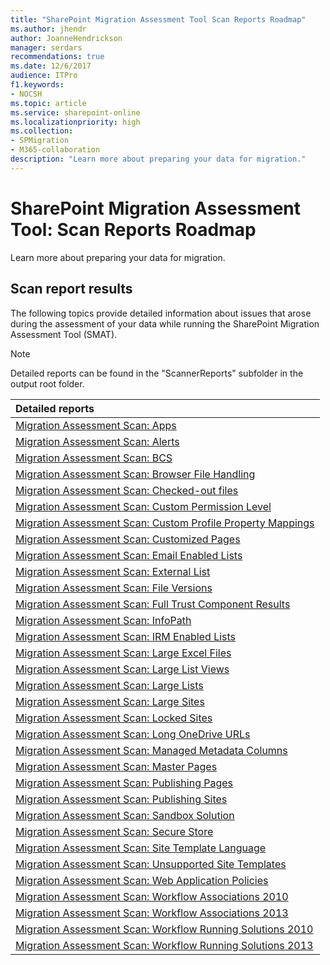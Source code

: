 ```yaml
---
title: "SharePoint Migration Assessment Tool Scan Reports Roadmap"
ms.author: jhendr
author: JoanneHendrickson
manager: serdars
recommendations: true
ms.date: 12/6/2017
audience: ITPro
f1.keywords:
- NOCSH
ms.topic: article
ms.service: sharepoint-online
ms.localizationpriority: high
ms.collection:
- SPMigration
- M365-collaboration
description: "Learn more about preparing your data for migration."
---
```


# SharePoint Migration Assessment Tool: Scan Reports Roadmap

Learn more about preparing your data for migration.
  
## Scan report results

The following topics provide detailed information about issues that arose during the assessment of your data while running the SharePoint Migration Assessment Tool (SMAT). 
  
> [!NOTE]
> Detailed reports can be found in the "ScannerReports" subfolder in the output root folder. 
  
|**Detailed reports**|
|:-----|
|[Migration Assessment Scan: Apps](migration-assessment-scan-apps.md) <br/> |
|[Migration Assessment Scan: Alerts](migration-assessment-scan-alerts.md) <br/> |
|[Migration Assessment Scan: BCS](migration-assessment-scan-bcs.md) <br/> |
|[Migration Assessment Scan: Browser File Handling](migration-assessment-scan-browser-file-handling.md) <br/> |
|[Migration Assessment Scan: Checked-out files](migration-assessment-scan-checked-out-files.md) <br/> |
|[Migration Assessment Scan: Custom Permission Level](migration-assessment-scan-custom-permission-level.md) <br/> |
|[Migration Assessment Scan: Custom Profile Property Mappings](migration-assessment-scan-custom-profile-property-mappings.md) <br/> |
|[Migration Assessment Scan: Customized Pages](migration-assessment-scan-customized-pages.md) <br/> |
|[Migration Assessment Scan: Email Enabled Lists](migration-assessment-scan-email-enabled-lists.md) <br/> |
|[Migration Assessment Scan: External List](migration-assessment-scan-external-list.md) <br/> |
|[Migration Assessment Scan: File Versions](migration-assessment-scan-file-versions.md) <br/> |
|[Migration Assessment Scan: Full Trust Component Results](migration-assessment-scan-full-trust-component-results.md) <br/> |
|[Migration Assessment Scan: InfoPath](migration-assessment-scan-infopath.md) <br/> |
|[Migration Assessment Scan: IRM Enabled Lists](migration-assessment-scan-irm-enabled-lists.md) <br/> |
|[Migration Assessment Scan: Large Excel Files](migration-assessment-scan-large-excel-files.md) <br/> |
|[Migration Assessment Scan: Large List Views](migration-assessment-scan-large-list-views.md) <br/> |
|[Migration Assessment Scan: Large Lists](migration-assessment-scan-large-lists.md) <br/> |
|[Migration Assessment Scan: Large Sites](migration-assessment-scan-large-sites.md) <br/> |
|[Migration Assessment Scan: Locked Sites](migration-assessment-scan-locked-sites.md) <br/> |
|[Migration Assessment Scan: Long OneDrive URLs](migration-assessment-scan-long-onedrive-urls.md) <br/> |
|[Migration Assessment Scan: Managed Metadata Columns](migration-assessment-scan-managed-metadata-columns.md) <br/> |
|[Migration Assessment Scan: Master Pages](migration-assessment-scan-master-pages.md) <br/> |
|[Migration Assessment Scan: Publishing Pages](migration-assessment-scanpublishing-pages.md) <br/> |
|[Migration Assessment Scan: Publishing Sites](migration-assessment-scan-publishing-sites.md) <br/> |
|[Migration Assessment Scan: Sandbox Solution](migration-assessment-scan-sandbox-solution.md) <br/> |
|[Migration Assessment Scan: Secure Store](migration-assessment-scan-secure-store.md) <br/> |
|[Migration Assessment Scan: Site Template Language](migration-assessment-scan-site-template-language.md) <br/> |
|[Migration Assessment Scan: Unsupported Site Templates](migration-assessment-scan-unsupported-site-templates.md) <br/> |
|[Migration Assessment Scan: Web Application Policies](migration-assessment-scan-web-application-policies.md) <br/> |
|[Migration Assessment Scan: Workflow Associations 2010](migration-assessment-scan-workflow-associations-2010.md) <br/> |
|[Migration Assessment Scan: Workflow Associations 2013](migration-assessment-scan-workflow-associations-2013.md) <br/> |
|[Migration Assessment Scan: Workflow Running Solutions 2010](migration-assessment-scan-workflow-running-solutions-2010.md) <br/> |
|[Migration Assessment Scan: Workflow Running Solutions 2013](migration-assessment-scan-workflow-running-solutions-2013.md) <br/> |
   

